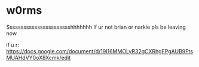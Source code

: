 w0rms
=====

Ssssssssssssssssssssssshhhhhhh
If ur not brian or narkie pls be leaving now

if u r: https://docs.google.com/document/d/19I16MMOLyR32gCXRhgFPgAUB9FtsMUAHdVY0oX8Xcmk/edit